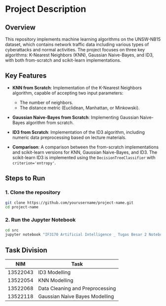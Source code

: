 # Project Description

## Overview

This repository implements machine learning algorithms on the UNSW-NB15 dataset, which contains network traffic data including various types of cyberattacks and normal activities. The project focuses on three key algorithms: K-Nearest Neighbors (KNN), Gaussian Naive-Bayes, and ID3, with both from-scratch and scikit-learn implementations.

## Key Features
- **KNN from Scratch**: Implementation of the K-Nearest Neighbors algorithm, capable of accepting two input parameters:
  - The number of neighbors.
  - The distance metric (Euclidean, Manhattan, or Minkowski).
  
- **Gaussian Naive-Bayes from Scratch**: Implementing Gaussian Naive-Bayes algorithm from scratch.

- **ID3 from Scratch**: Implementation of the ID3 algorithm, including numeric data preprocessing based on lecture materials.

- **Comparison**: A comparison between the from-scratch implementations and scikit-learn versions for KNN, Gaussian Naive-Bayes, and ID3. The scikit-learn ID3 is implemented using the `DecisionTreeClassifier` with `criterion='entropy'`.


## Steps to Run

### 1. Clone the repository
```bash
git clone https://github.com/yourusername/project-name.git
cd project-name
```

### 2. Run the Jupyter Notebook
```bash
cd src
jupyter notebook "IF3170 Artificial Intelligence _ Tugas Besar 2 Notebook Template.ipynb"
```

## Task Division

| **NIM**     | **Task**                                             |
|-------------|------------------------------------------------------|
| 13522043   | ID3 Modelling |
| 13522054   | KNN Modelling |
| 13522068   | Data Cleaning and Preprocessing |
| 13522118   | Gaussian Naive Bayes Modelling |
